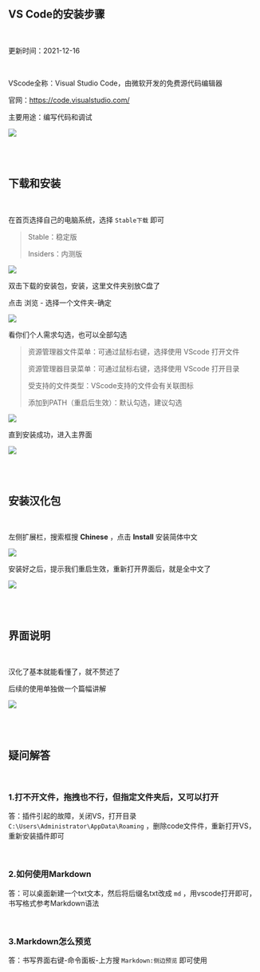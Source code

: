 
## VS Code的安装步骤

</br>



更新时间：2021-12-16



</br>


VScode全称：Visual Studio Code，由微软开发的免费源代码编辑器

官网：https://code.visualstudio.com/

主要用途：编写代码和调试

![](https://ghproxy.com/https://raw.githubusercontent.com/Yiov/notes/main/VSCode/VSCode-01.png)


</br>
</br>




## 下载和安装

</br>


在首页选择自己的电脑系统，选择 `Stable下载` 即可

> Stable：稳定版
>
> Insiders：内测版


![](https://ghproxy.com/https://raw.githubusercontent.com/Yiov/notes/main/VSCode/VSCode-02.png)



双击下载的安装包，安装，这里文件夹别放C盘了

点击 浏览 - 选择一个文件夹-确定

![](https://ghproxy.com/https://raw.githubusercontent.com/Yiov/notes/main/VSCode/VSCode-03.png)


看你们个人需求勾选，也可以全部勾选

> 资源管理器文件菜单：可通过鼠标右键，选择使用 VScode 打开文件
>
> 资源管理器目录菜单：可通过鼠标右键，选择使用 VScode 打开目录
> 
> 受支持的文件类型：VScode支持的文件会有关联图标
> 
> 添加到PATH（重启后生效）：默认勾选，建议勾选


![](https://ghproxy.com/https://raw.githubusercontent.com/Yiov/notes/main/VSCode/VSCode-04.png)



直到安装成功，进入主界面


![](https://ghproxy.com/https://raw.githubusercontent.com/Yiov/notes/main/VSCode/VSCode-05.png)



</br>
</br>



## 安装汉化包

</br>



左侧扩展栏，搜索框搜 **Chinese** ，点击 **Install** 安装简体中文

![](https://ghproxy.com/https://raw.githubusercontent.com/Yiov/notes/main/VSCode/VSCode-06.png)





安装好之后，提示我们重启生效，重新打开界面后，就是全中文了


![](https://ghproxy.com/https://raw.githubusercontent.com/Yiov/notes/main/VSCode/VSCode-07.png)





</br>
</br>



## 界面说明

</br>



汉化了基本就能看懂了，就不赘述了

后续的使用单独做一个篇幅讲解

![](https://ghproxy.com/https://raw.githubusercontent.com/Yiov/notes/main/VSCode/VSCode-08.png)


</br>
</br>


## 疑问解答

</br>

### 1.打不开文件，拖拽也不行，但指定文件夹后，又可以打开

答：插件引起的故障，关闭VS，打开目录 `C:\Users\Administrator\AppData\Roaming` ，删除code文件件，重新打开VS，重新安装插件即可

</br>


### 2.如何使用Markdown

答：可以桌面新建一个txt文本，然后将后缀名txt改成 `md` ，用vscode打开即可，书写格式参考Markdown语法

</br>


### 3.Markdown怎么预览

答：书写界面右键-命令面板-上方搜 `Markdown:侧边预览` 即可使用

